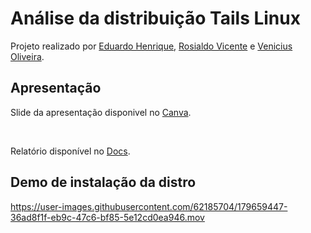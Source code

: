 # Análise da distribuição Tails Linux

Projeto realizado por [Eduardo Henrique](https://github.com/ed-henrique), [Rosialdo Vicente](https://github.com/Rosialdo) e [Venicius Oliveira](https://github.com/veniciusjacob).

## Apresentação

Slide da apresentação disponivel no [Canva](https://www.canva.com/design/DAFGrFKgvS8/cXDB2GkNoSYG-Qt3P-yIwQ/view).

</br>

Relatório disponível no [Docs](https://docs.google.com/document/d/12_pIGiezVo7xWo0PL4H1v5CtRWyYxFe5C_qVpHmO03E/edit?usp=sharing).

## Demo de instalação da distro

https://user-images.githubusercontent.com/62185704/179659447-36ad8f1f-eb9c-47c6-bf85-5e12cd0ea946.mov
